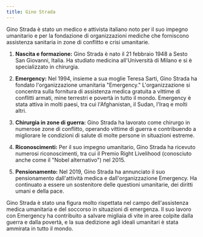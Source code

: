 ```yaml
---
title: Gino Strada
---
```


Gino Strada è stato un medico e attivista italiano noto per il suo impegno umanitario e per la fondazione di organizzazioni mediche che forniscono assistenza sanitaria in zone di conflitto e crisi umanitarie.

1. **Nascita e formazione:** Gino Strada è nato il 21 febbraio 1948 a Sesto San Giovanni, Italia. Ha studiato medicina all'Università di Milano e si è specializzato in chirurgia.

2. **Emergency:** Nel 1994, insieme a sua moglie Teresa Sarti, Gino Strada ha fondato l'organizzazione umanitaria "Emergency." L'organizzazione si concentra sulla fornitura di assistenza medica gratuita a vittime di conflitti armati, mine terrestri e povertà in tutto il mondo. Emergency è stata attiva in molti paesi, tra cui l'Afghanistan, il Sudan, l'Iraq e molti altri.

3. **Chirurgia in zone di guerra:** Gino Strada ha lavorato come chirurgo in numerose zone di conflitto, operando vittime di guerra e contribuendo a migliorare le condizioni di salute di molte persone in situazioni estreme.

4. **Riconoscimenti:** Per il suo impegno umanitario, Gino Strada ha ricevuto numerosi riconoscimenti, tra cui il Premio Right Livelihood (conosciuto anche come il "Nobel alternativo") nel 2015.

5. **Pensionamento:** Nel 2019, Gino Strada ha annunciato il suo pensionamento dall'attività medica e dall'organizzazione Emergency. Ha continuato a essere un sostenitore delle questioni umanitarie, dei diritti umani e della pace.

Gino Strada è stato una figura molto rispettata nel campo dell'assistenza medica umanitaria e del soccorso in situazioni di emergenza. Il suo lavoro con Emergency ha contribuito a salvare migliaia di vite in aree colpite dalla guerra e dalla povertà, e la sua dedizione agli ideali umanitari è stata ammirata in tutto il mondo.
